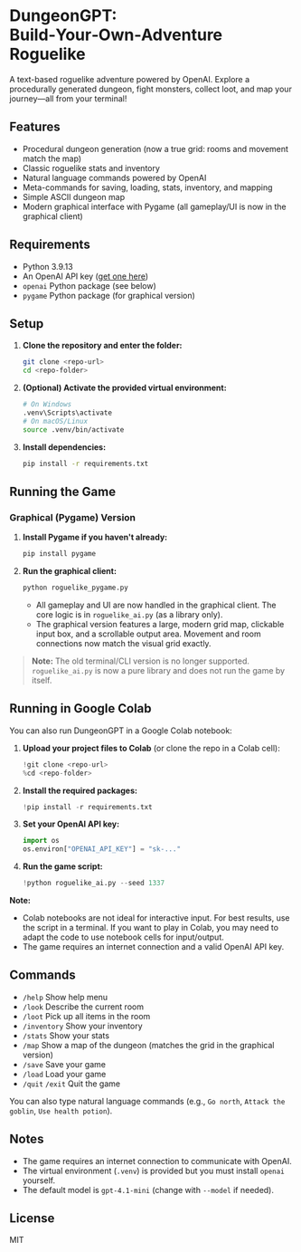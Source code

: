 # DungeonGPT: Build‑Your‑Own‑Adventure Roguelike

A text-based roguelike adventure powered by OpenAI. Explore a procedurally generated dungeon, fight monsters, collect loot, and map your journey—all from your terminal!

## Features
- Procedural dungeon generation (now a true grid: rooms and movement match the map)
- Classic roguelike stats and inventory
- Natural language commands powered by OpenAI
- Meta-commands for saving, loading, stats, inventory, and mapping
- Simple ASCII dungeon map
- Modern graphical interface with Pygame (all gameplay/UI is now in the graphical client)

## Requirements
- Python 3.9.13
- An OpenAI API key ([get one here](https://platform.openai.com/account/api-keys))
- `openai` Python package (see below)
- `pygame` Python package (for graphical version)

## Setup
1. **Clone the repository and enter the folder:**
   ```sh
   git clone <repo-url>
   cd <repo-folder>
   ```
2. **(Optional) Activate the provided virtual environment:**
   ```sh
   # On Windows
   .venv\Scripts\activate
   # On macOS/Linux
   source .venv/bin/activate
   ```
3. **Install dependencies:**
   ```sh
   pip install -r requirements.txt
   ```

## Running the Game

### Graphical (Pygame) Version
1. **Install Pygame if you haven't already:**
   ```sh
   pip install pygame
   ```
2. **Run the graphical client:**
   ```sh
   python roguelike_pygame.py
   ```
   - All gameplay and UI are now handled in the graphical client. The core logic is in `roguelike_ai.py` (as a library only).
   - The graphical version features a large, modern grid map, clickable input box, and a scrollable output area. Movement and room connections now match the visual grid exactly.

> **Note:** The old terminal/CLI version is no longer supported. `roguelike_ai.py` is now a pure library and does not run the game by itself.

## Running in Google Colab

You can also run DungeonGPT in a Google Colab notebook:

1. **Upload your project files to Colab** (or clone the repo in a Colab cell):
   ```python
   !git clone <repo-url>
   %cd <repo-folder>
   ```
2. **Install the required packages:**
   ```python
   !pip install -r requirements.txt
   ```
3. **Set your OpenAI API key:**
   ```python
   import os
   os.environ["OPENAI_API_KEY"] = "sk-..."
   ```
4. **Run the game script:**
   ```python
   !python roguelike_ai.py --seed 1337
   ```

**Note:**
- Colab notebooks are not ideal for interactive input. For best results, use the script in a terminal. If you want to play in Colab, you may need to adapt the code to use notebook cells for input/output.
- The game requires an internet connection and a valid OpenAI API key.

## Commands
- `/help`         Show help menu
- `/look`         Describe the current room
- `/loot`         Pick up all items in the room
- `/inventory`    Show your inventory
- `/stats`        Show your stats
- `/map`          Show a map of the dungeon (matches the grid in the graphical version)
- `/save`         Save your game
- `/load`         Load your game
- `/quit` `/exit` Quit the game

You can also type natural language commands (e.g., `Go north`, `Attack the goblin`, `Use health potion`).

## Notes
- The game requires an internet connection to communicate with OpenAI.
- The virtual environment (`.venv`) is provided but you must install `openai` yourself.
- The default model is `gpt-4.1-mini` (change with `--model` if needed).

## License
MIT
